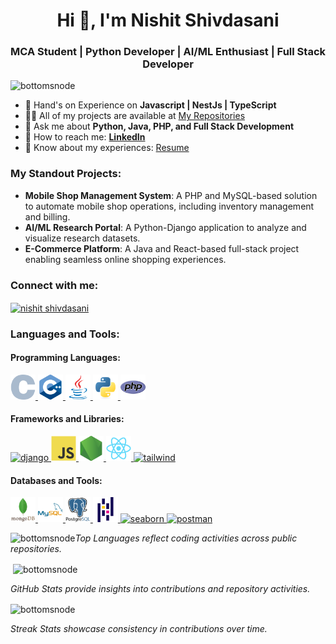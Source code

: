 <h1 align="center">Hi 👋, I'm Nishit Shivdasani</h1>
<h3 align="center">MCA Student | Python Developer | AI/ML Enthusiast | Full Stack Developer</h3>

<p align="left"> <img src="https://komarev.com/ghpvc/?username=bottomsnode&label=Profile%20views&color=0e75b6&style=flat" alt="bottomsnode" /> </p>

- 🌱 Hand's on Experience on **Javascript | NestJs | TypeScript**
- 👨‍💻 All of my projects are available at [My Repositories](https://github.com/BottomsNode?tab=repositories)
- 💬 Ask me about **Python, Java, PHP, and Full Stack Development**
- 📧 How to reach me: **[LinkedIn](https://www.linkedin.com/in/nishit-shivdasani-b5b3b1237/)**
- 📄 Know about my experiences: [Resume](https://drive.google.com/file/d/1KLw8J_zy4SHtcUWBTTJOhe9ZdvAso-Ai/view?usp=sharing)

<h3>My Standout Projects:</h3>

- **Mobile Shop Management System**: A PHP and MySQL-based solution to automate mobile shop operations, including inventory management and billing.  
- **AI/ML Research Portal**: A Python-Django application to analyze and visualize research datasets.  
- **E-Commerce Platform**: A Java and React-based full-stack project enabling seamless online shopping experiences.  

<h3 align="left">Connect with me:</h3>
<p align="left">
  <a href="https://www.linkedin.com/in/nishit-shivdasani-b5b3b1237/" target="blank">
    <img align="center" src="https://raw.githubusercontent.com/rahuldkjain/github-profile-readme-generator/master/src/images/icons/Social/linked-in-alt.svg" alt="nishit shivdasani" height="30" width="40" />
  </a>
</p>

<h3 align="left">Languages and Tools:</h3>
<h4>Programming Languages:</h4>
<p align="left">
  <a href="https://www.cprogramming.com/" target="_blank" rel="noreferrer">
    <img src="https://raw.githubusercontent.com/devicons/devicon/master/icons/c/c-original.svg" alt="c" width="40" height="40"/>
  </a> 
  <a href="https://www.w3schools.com/cpp/" target="_blank" rel="noreferrer">
    <img src="https://raw.githubusercontent.com/devicons/devicon/master/icons/cplusplus/cplusplus-original.svg" alt="cplusplus" width="40" height="40"/>
  </a> 
  <a href="https://www.java.com" target="_blank" rel="noreferrer">
    <img src="https://raw.githubusercontent.com/devicons/devicon/master/icons/java/java-original.svg" alt="java" width="40" height="40"/>
  </a> 
  <a href="https://www.python.org" target="_blank" rel="noreferrer">
    <img src="https://raw.githubusercontent.com/devicons/devicon/master/icons/python/python-original.svg" alt="python" width="40" height="40"/>
  </a> 
  <a href="https://www.php.net" target="_blank" rel="noreferrer">
    <img src="https://raw.githubusercontent.com/devicons/devicon/master/icons/php/php-original.svg" alt="php" width="40" height="40"/>
  </a> 
</p>

<h4>Frameworks and Libraries:</h4>
<p align="left">
  <a href="https://www.djangoproject.com/" target="_blank" rel="noreferrer">
    <img src="https://cdn.worldvectorlogo.com/logos/django.svg" alt="django" width="40" height="40"/>
  </a> 
  <a href="https://developer.mozilla.org/en-US/docs/Web/JavaScript" target="_blank" rel="noreferrer">
    <img src="https://raw.githubusercontent.com/devicons/devicon/master/icons/javascript/javascript-original.svg" alt="javascript" width="40" height="40"/>
  </a> 
  <a href="https://nodejs.org" target="_blank" rel="noreferrer">
    <img src="https://raw.githubusercontent.com/devicons/devicon/master/icons/nodejs/nodejs-original.svg" alt="nodejs" width="40" height="40"/>
  </a> 
  <a href="https://reactjs.org/" target="_blank" rel="noreferrer">
    <img src="https://raw.githubusercontent.com/devicons/devicon/master/icons/react/react-original.svg" alt="react" width="40" height="40"/>
  </a> 
  <a href="https://tailwindcss.com/" target="_blank" rel="noreferrer">
    <img src="https://www.vectorlogo.zone/logos/tailwindcss/tailwindcss-icon.svg" alt="tailwind" width="40" height="40"/>
  </a> 
</p>

<h4>Databases and Tools:</h4>
<p align="left">
  <a href="https://www.mongodb.com/" target="_blank" rel="noreferrer">
    <img src="https://raw.githubusercontent.com/devicons/devicon/master/icons/mongodb/mongodb-original-wordmark.svg" alt="mongodb" width="40" height="40"/>
  </a> 
  <a href="https://www.mysql.com/" target="_blank" rel="noreferrer">
    <img src="https://raw.githubusercontent.com/devicons/devicon/master/icons/mysql/mysql-original-wordmark.svg" alt="mysql" width="40" height="40"/>
  </a> 
  <a href="https://www.postgresql.org" target="_blank" rel="noreferrer">
    <img src="https://raw.githubusercontent.com/devicons/devicon/master/icons/postgresql/postgresql-original-wordmark.svg" alt="postgresql" width="40" height="40"/>
  </a> 
  <a href="https://pandas.pydata.org/" target="_blank" rel="noreferrer">
    <img src="https://raw.githubusercontent.com/devicons/devicon/2ae2a900d2f041da66e950e4d48052658d850630/icons/pandas/pandas-original.svg" alt="pandas" width="40" height="40"/>
  </a> 
  <a href="https://seaborn.pydata.org/" target="_blank" rel="noreferrer">
    <img src="https://seaborn.pydata.org/_images/logo-mark-lightbg.svg" alt="seaborn" width="40" height="40"/>
  </a> 
  <a href="https://postman.com" target="_blank" rel="noreferrer">
    <img src="https://www.vectorlogo.zone/logos/getpostman/getpostman-icon.svg" alt="postman" width="40" height="40"/>
  </a>
</p>

<p><img align="left" src="https://github-readme-stats.vercel.app/api/top-langs?username=bottomsnode&show_icons=true&locale=en&layout=compact" alt="bottomsnode" /></p>
<p><i>Top Languages reflect coding activities across public repositories.</i></p>

<p>&nbsp;<img align="center" src="https://github-readme-stats.vercel.app/api?username=bottomsnode&show_icons=true&locale=en" alt="bottomsnode" /></p>
<p><i>GitHub Stats provide insights into contributions and repository activities.</i></p>

<p><img align="center" src="https://github-readme-streak-stats.herokuapp.com/?user=bottomsnode&" alt="bottomsnode" /></p>
<p><i>Streak Stats showcase consistency in contributions over time.</i></p>
